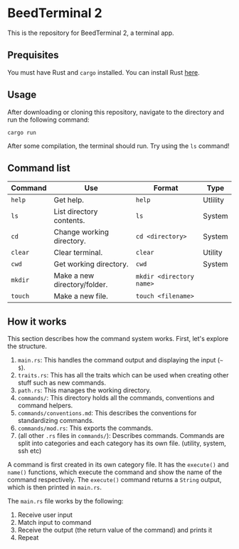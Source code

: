 # BeedTerminal 2
This is the repository for BeedTerminal 2, a terminal app.

## Prequisites
You must have Rust and `cargo` installed. You can install Rust [here](https://www.rust-lang.org/tools/install).

## Usage
After downloading or cloning this repository, navigate to the directory and run the following command:

```
cargo run
```

After some compilation, the terminal should run. Try using the `ls` command!

## Command list
| Command | Use | Format | Type |
| --- | --- | --- | --- |
| `help` | Get help. | `help` | Utlility |
| `ls` | List directory contents. | `ls` | System |
| `cd` | Change working directory. | `cd <directory>` | System |
| `clear` | Clear terminal. | `clear` | Utility |
| `cwd` | Get working directory. | `cwd` | System |
| `mkdir` | Make a new directory/folder. | `mkdir <directory name>` |
| `touch` | Make a new file. | `touch <filename>` |

## How it works
This section describes how the command system works. First, let's explore the structure.
1. `main.rs`: This handles the command output and displaying the input (`~ $`).
2. `traits.rs`: This has all the traits which can be used when creating other stuff such as new commands.
3. `path.rs`: This manages the working directory.
4. `commands/`: This directory holds all the commands, conventions and command helpers.
5. `commands/conventions.md`: This describes the conventions for standardizing commands.
6. `commands/mod.rs`: This exports the commands.
7. (all other `.rs` files in `commands/`): Describes commands. Commands are split into categories and each category has its own file. (utility, system, ssh etc)

A command is first created in its own category file. It has the `execute()` and `name()` functions, which execute the command and show the name of the command respectively. The `execute()` command returns a `String` output, which is then printed in `main.rs`.

The `main.rs` file works by the following:
1. Receive user input
2. Match input to command
3. Receive the output (the return value of the command) and prints it
4. Repeat
